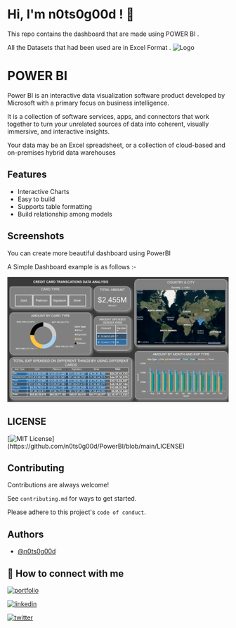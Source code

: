 
# Hi, I'm n0ts0g00d ! 👋

This repo contains the dashboard that are made using POWER BI .

All the Datasets that had been used are in Excel Format .
![Logo](https://cdn.icon-icons.com/icons2/2699/PNG/512/microsoft_powerbi_logo_icon_169958.png)


# POWER BI

Power BI is an interactive data visualization software product developed by Microsoft with a primary focus on business intelligence.

It is a collection of software services, apps, and connectors that work together to turn your unrelated sources of data into coherent, visually immersive, and interactive insights. 

Your data may be an Excel spreadsheet, or a collection of cloud-based and on-premises hybrid data warehouses


## Features

- Interactive Charts
- Easy to build
- Supports table formatting
- Build relationship among models


## Screenshots

You can create more beautiful dashboard using PowerBI 

A Simple Dashboard example is as follows :- 


![App Screenshot](https://github.com/n0ts0g00d/PowerBI/blob/main/Screenshots/Creditcarddataanalysis.png?raw=true)


## LICENSE


[![MIT License](https://img.shields.io/apm/l/atomic-design-ui.svg?)](https://github.com/n0ts0g00d/PowerBI/blob/main/LICENSE)


## Contributing

Contributions are always welcome!

See `contributing.md` for ways to get started.

Please adhere to this project's `code of conduct`.


## Authors

- [@n0ts0g00d](https://github.com/n0ts0g00d)


## 🔗 How to connect with me
[![portfolio](https://img.shields.io/badge/my_portfolio-000?style=for-the-badge&logo=ko-fi&logoColor=white)](https://github.com/n0ts0g00d)

[![linkedin](https://img.shields.io/badge/linkedin-0A66C2?style=for-the-badge&logo=linkedin&logoColor=white)](https://www.linkedin.com/in/mustafa-bakrolwala-30996321b/)

[![twitter](https://img.shields.io/badge/twitter-1DA1F2?style=for-the-badge&logo=twitter&logoColor=white)](https://twitter.com/MBakrol)

